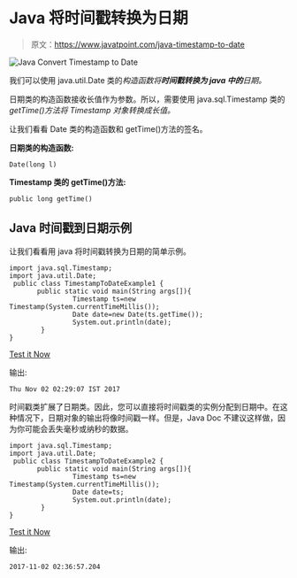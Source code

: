 # Java 将时间戳转换为日期

> 原文：<https://www.javatpoint.com/java-timestamp-to-date>

![Java Convert Timestamp to Date](../img/4d74566c6abbe565da954a0d9709199f.png)

我们可以使用 java.util.Date 类的*构造函数将**时间戳转换为 java 中的**日期。*

日期类的构造函数接收长值作为参数。所以，需要使用 java.sql.Timestamp 类的 *getTime()方法将 Timestamp 对象转换成长值。*

让我们看看 Date 类的构造函数和 getTime()方法的签名。

**日期类的构造函数:**

```
Date(long l)

```

**Timestamp 类的 getTime()方法:**

```
public long getTime()

```

## Java 时间戳到日期示例

让我们看看用 java 将时间戳转换为日期的简单示例。

```
import java.sql.Timestamp;  
import java.util.Date;  
 public class TimestampToDateExample1 {  
       public static void main(String args[]){  
                Timestamp ts=new Timestamp(System.currentTimeMillis());
                Date date=new Date(ts.getTime());
                System.out.println(date);                   
        }  
}  

```

[Test it Now](https://compiler.javatpoint.com/opr/test.jsp?filename=TimestampToDateExample1)

输出:

```
Thu Nov 02 02:29:07 IST 2017

```

时间戳类扩展了日期类。因此，您可以直接将时间戳类的实例分配到日期中。在这种情况下，日期对象的输出将像时间戳一样。但是，Java Doc 不建议这样做，因为你可能会丢失毫秒或纳秒的数据。

```
import java.sql.Timestamp;  
import java.util.Date;  
 public class TimestampToDateExample2 {  
       public static void main(String args[]){  
                Timestamp ts=new Timestamp(System.currentTimeMillis());
                Date date=ts;
                System.out.println(date);                   
        }  
}  

```

[Test it Now](https://compiler.javatpoint.com/opr/test.jsp?filename=TimestampToDateExample2)

输出:

```
2017-11-02 02:36:57.204

```